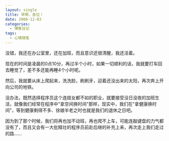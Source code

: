 ```yaml
---
layout: single
title: 早啊，各位！
date: 2008-12-03
categories:
  - 博客日记
tags:
  - 心情随笔
---
```


没错，我还在办公室里，还在加班，而且意识还很清醒，我还活着。

现在的时间是凌晨的0点10分，再过半个小时，如果一切顺利的话，我就要打车回去睡觉了，差不多还能再睡4个小时呢。

然后，我就要从床上爬起来，洗洗脸，刷刷牙，迎着还没出来的太阳，再次奔上开向公司的地铁。

没办法，既然选择程序员这个连妓女都不如的职业，就要接受没日没夜的加班生活，就像我们经常在程序中\"拿空间换时间\"那样，现实中，我们在\"拿健康换时间\"，等到健康剩得不多、徐娘半老之时也就是我们的退休之日吧。

因为到了那个时候，我们将再也加不动班，再也爬不上车，可能连敲键盘的力气都没有了，而且又会有一大批精壮的程序员前赴后继的补充上来，再次走上我们走过的路......

